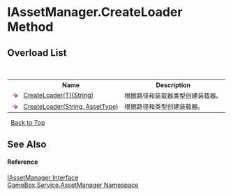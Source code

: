 # IAssetManager.CreateLoader Method 
 


## Overload List
&nbsp;<table><tr><th></th><th>Name</th><th>Description</th></tr><tr><td>![Public method](media/pubmethod.gif "Public method")</td><td><a href="08cd20ed-853a-54f4-f06f-ad8c6cd0558c">CreateLoader(T)(String)</a></td><td>
根据路径和装载器类型创建装载器。</td></tr><tr><td>![Public method](media/pubmethod.gif "Public method")</td><td><a href="bae5e018-4279-fb74-2a29-fd4e490972d2">CreateLoader(String, AssetType)</a></td><td>
根据路径和类型创建装载器。</td></tr></table>&nbsp;
<a href="#iassetmanager.createloader-method">Back to Top</a>

## See Also


#### Reference
<a href="7293e968-5441-38bb-6e60-4e5ac97de685">IAssetManager Interface</a><br /><a href="cc6873e1-22bd-dc21-74c4-6be6dc11bacf">GameBox.Service.AssetManager Namespace</a><br />